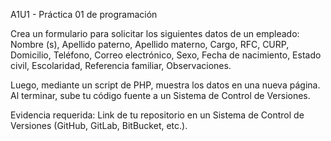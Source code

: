 A1U1 - Práctica 01 de programación


Crea un formulario para solicitar los siguientes datos de un empleado: 
Nombre (s), Apellido paterno, Apellido materno, Cargo, RFC, CURP, Domicilio, Teléfono, Correo 
electrónico, Sexo, Fecha de nacimiento, Estado civil, Escolaridad, Referencia familiar, Observaciones.

Luego, mediante un script de PHP, muestra los datos en una nueva página. Al terminar, sube tu código 
fuente a un Sistema de Control de Versiones.

Evidencia requerida: Link de tu repositorio en un Sistema de Control de Versiones (GitHub, GitLab, BitBucket, etc.).
